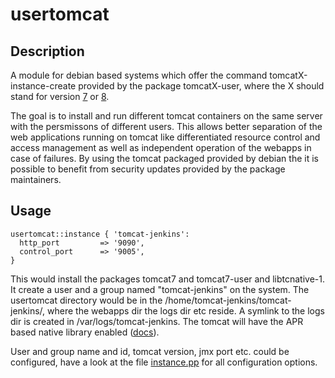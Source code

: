 # usertomcat

## Description

A module for debian based systems which offer the command tomcatX-instance-create provided by the package tomcatX-user, where the X should stand for version [7](https://manpages.debian.org/jessie/tomcat7-user/tomcat7-instance-create.2.en.html) or [8](https://manpages.debian.org/jessie/tomcat8-user/tomcat8-instance-create.2.en.html). 

The goal is to install and run different tomcat containers on the same server with the persmissons of different users. This allows better separation of the web applications running on tomcat like differentiated resource control and access management as well as independent operation of the webapps in case of failures. By using the tomcat packaged provided by debian the it is possible to benefit from security updates provided by the package maintainers.

## Usage

```puppet
usertomcat::instance { 'tomcat-jenkins':
  http_port         => '9090',
  control_port      => '9005',
}
```

This would install the packages tomcat7 and tomcat7-user and libtcnative-1. It create a user and a group named "tomcat-jenkins" on the system. The usertomcat directory would be in the /home/tomcat-jenkins/tomcat-jenkins/, where the webapps dir the logs dir etc reside. A symlink to the logs dir is created in /var/logs/tomcat-jenkins. The tomcat will have the APR based native library enabled ([docs](http://tomcat.apache.org/tomcat-8.0-doc/apr.html)).

User and group name and id, tomcat version, jmx port etc. could be configured, have a look at the file [instance.pp](manifests/instance.pp) for all configuration options.


